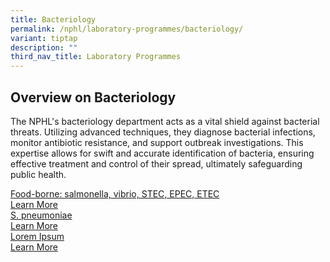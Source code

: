 ```yaml
---
title: Bacteriology
permalink: /nphl/laboratory-programmes/bacteriology/
variant: tiptap
description: ""
third_nav_title: Laboratory Programmes
---
```

<h2>Overview on Bacteriology</h2>
<p>The NPHL's bacteriology department acts as a vital shield against bacterial
threats. Utilizing advanced techniques, they diagnose bacterial infections,
monitor antibiotic resistance, and support outbreak investigations. This
expertise allows for swift and accurate identification of bacteria, ensuring
effective treatment and control of their spread, ultimately safeguarding
public health.</p>
<p></p>
<div class="isomer-card-grid"><a rel="noopener noreferrer nofollow" href="https://www.isomer.gov.sg" class="isomer-card"><div class="isomer-card-body"><div class="isomer-card-title">Food-borne: salmonella, vibrio, STEC, EPEC, ETEC</div><div class="isomer-card-link">Learn More</div></div></a>
<a rel="noopener noreferrer nofollow" href="https://www.isomer.gov.sg" class="isomer-card">
<div class="isomer-card-body">
<div class="isomer-card-title">S. pneumoniae</div>
<div class="isomer-card-link">Learn More</div>
</div>
</a><a rel="noopener noreferrer nofollow" href="https://www.isomer.gov.sg" class="isomer-card"><div class="isomer-card-body"><div class="isomer-card-title">Lorem Ipsum</div><div class="isomer-card-link">Learn More</div></div></a>
</div>
<p></p>